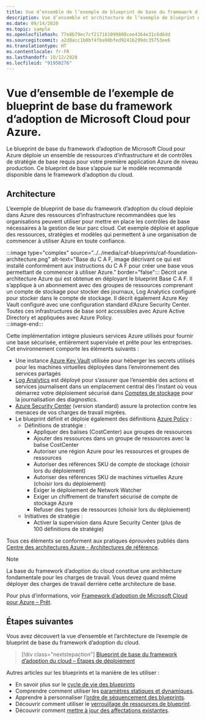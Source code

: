 ```yaml
---
title: Vue d’ensemble de l’exemple de blueprint de base du framework d’adoption du cloud
description: Vue d’ensemble et architecture de l’exemple de blueprint de base du framework d’adoption du cloud pour Azure.
ms.date: 09/14/2020
ms.topic: sample
ms.openlocfilehash: 77e8b79ec7cf217161099808cee4364e31c6d6dd
ms.sourcegitcommit: a2d8acc1b0bf4fba90bfed9241b299dc35753ee6
ms.translationtype: HT
ms.contentlocale: fr-FR
ms.lasthandoff: 10/12/2020
ms.locfileid: "91950276"
---
```

# <a name="overview-of-the-microsoft-cloud-adoption-framework-for-azure-foundation-blueprint-sample"></a>Vue d’ensemble de l’exemple de blueprint de base du framework d’adoption de Microsoft Cloud pour Azure.

Le blueprint de base du framework d’adoption de Microsoft Cloud pour Azure déploie un ensemble de ressources d’infrastructure et de contrôles de stratégie de base requis pour votre première application Azure de niveau production. Ce blueprint de base s’appuie sur le modèle recommandé disponible dans le framework d’adoption du cloud.

## <a name="architecture"></a>Architecture

L’exemple de blueprint de base du framework d’adoption du cloud déploie dans Azure des ressources d’infrastructure recommandées que les organisations peuvent utiliser pour mettre en place les contrôles de base nécessaires à la gestion de leur parc cloud. Cet exemple déploie et applique des ressources, stratégies et modèles qui permettent à une organisation de commencer à utiliser Azure en toute confiance.

:::image type="complex" source="../../media/caf-blueprints/caf-foundation-architecture.png" alt-text="Base du C A F, image décrivant ce qui est installé conformément aux instructions du C A F pour créer une base vous permettant de commencer à utiliser Azure." border="false":::
   Décrit une architecture Azure qui est obtenue en déployant le blueprint Base C A F.  Il s’applique à un abonnement avec des groupes de ressources comprenant un compte de stockage pour stocker des journaux, Log Analytics configuré pour stocker dans le compte de stockage. Il décrit également Azure Key Vault configuré avec une configuration standard d’Azure Security Center. Toutes ces infrastructures de base sont accessibles avec Azure Active Directory et appliquées avec Azure Policy.     
:::image-end:::

Cette implémentation intègre plusieurs services Azure utilisés pour fournir une base sécurisée, entièrement supervisée et prête pour les entreprises. Cet environnement comporte les éléments suivants :

- Une instance [Azure Key Vault](../../../../key-vault/general/overview.md) utilisée pour héberger les secrets utilisés pour les machines virtuelles déployées dans l’environnement des services partagés
- [Log Analytics](../../../../azure-monitor/overview.md) est déployé pour s’assurer que l’ensemble des actions et services journalisent dans un emplacement central dès l’instant où vous démarrez votre déploiement sécurisé dans [Comptes de stockage](../../../../storage/common/storage-introduction.md) pour la journalisation des diagnostics.
- [Azure Security Center](../../../../security-center/security-center-introduction.md) (version standard) assure la protection contre les menaces de vos charges de travail migrées.
- Le blueprint définit et déploie également des définitions [Azure Policy](../../../policy/overview.md) :
  - Définitions de stratégie :
    - Appliquer des balises (CostCenter) aux groupes de ressources
    - Ajouter des ressources dans un groupe de ressources avec la balise CostCenter
    - Autoriser une région Azure pour les ressources et groupes de ressources
    - Autoriser des références SKU de compte de stockage (choisir lors du déploiement)
    - Autoriser des références SKU de machines virtuelles Azure (choisir lors du déploiement)
    - Exiger le déploiement de Network Watcher 
    - Exiger un chiffrement de transfert sécurisé de compte de stockage Azure
    - Refuser des types de ressources (choisir lors du déploiement)  
  - Initiatives de stratégie :
    - Activer la supervision dans Azure Security Center (plus de 100 définitions de stratégie)

Tous ces éléments se conforment aux pratiques éprouvées publiés dans [Centre des architectures Azure - Architectures de référence](/azure/architecture/reference-architectures/).

> [!NOTE]
> La base du framework d’adoption du cloud constitue une architecture fondamentale pour les charges de travail.
> Vous devez quand même déployer des charges de travail derrière cette architecture de base.

Pour plus d’informations, voir [Framework d’adoption de Microsoft Cloud pour Azure – Prêt](/azure/cloud-adoption-framework/ready/).

## <a name="next-steps"></a>Étapes suivantes

Vous avez découvert la vue d’ensemble et l’architecture de l’exemple de blueprint de base du framework d’adoption du cloud.

> [!div class="nextstepaction"]
> [Blueprint de base du framework d’adoption du cloud – Étapes de déploiement](./deploy.md)

Autres articles sur les blueprints et la manière de les utiliser :

- En savoir plus sur le [cycle de vie des blueprints](../../concepts/lifecycle.md)
- Comprendre comment utiliser les [paramètres statiques et dynamiques](../../concepts/parameters.md).
- Apprendre à personnaliser l’[ordre de séquencement des blueprints](../../concepts/sequencing-order.md).
- Découvrir comment utiliser le [verrouillage de ressources de blueprint](../../concepts/resource-locking.md).
- Découvrir comment [mettre à jour des affectations existantes](../../how-to/update-existing-assignments.md).